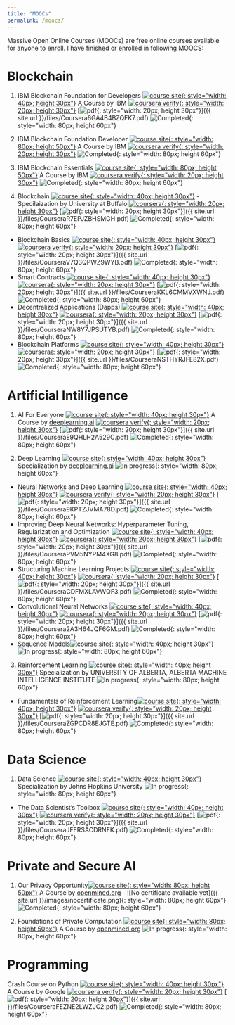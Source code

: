 ```yaml
---
title: "MOOCs"
permalink: /moocs/
---
```


Massive Open Online Courses (MOOCs) are free online courses available for anyone to enroll. I have finished or enrolled in following MOOCS:

Blockchain
===========

1. IBM Blockchain Foundation for Developers [![course site](https://play-lh.googleusercontent.com/v-qUSXhvdRvQen1mAauiuEoeLK7q7SD6cvCYGGbXwi8C4oJZgWFvtdfzyEKO6opTygw){: style="width: 40px; height 30px"}](https://www.coursera.org/learn/ibm-blockchain-essentials-for-developers) A Course by IBM [![coursera verify](https://blog.coursera.org/wp-content/uploads/2020/12/cropped-android-chrome-512x512-1.png){: style="width: 20px; height 30px"}](https://www.coursera.org/verify/6GA4B4BZQFK7) [![pdf](https://upload.wikimedia.org/wikipedia/commons/thumb/8/87/PDF_file_icon.svg/833px-PDF_file_icon.svg.png){: style="width: 20px; height 30px"}]({{ site.url }}/files/Coursera6GA4B4BZQFK7.pdf) ![Completed](https://thumbs.dreamstime.com/b/completed-sign-sticker-stamp-vector-texture-171675116.jpg){: style="width: 80px; height 60px"} 

2. IBM Blockchain Foundation Developer [![course site](https://cognitiveclass.ai/system/portals/logos/5ebc/7166/a5ad/b600/013d/76aa/original/cc-logo.png?1589431217){: style="width: 80px; height 50px"}](https://cognitiveclass.ai/courses/ibm-blockchain-foundation-dev) A Course by IBM [![coursera verify](https://images.credly.com/size/680x680/images/32d4008d-1fa0-4a79-8375-4857b0306dc5/blob.png){: style="width: 20px; height 30px"}](https://www.credly.com/badges/587c7007-c6a2-42c7-a8eb-ad1c2f156e4f/linked_in_profile) ![Completed](https://thumbs.dreamstime.com/b/completed-sign-sticker-stamp-vector-texture-171675116.jpg){: style="width: 80px; height 60px"} 

2. IBM Blockchain Essentials [![course site](https://cognitiveclass.ai/system/portals/logos/5ebc/7166/a5ad/b600/013d/76aa/original/cc-logo.png?1589431217){: style="width: 80px; height 50px"}](https://cognitiveclass.ai/courses/blockchain-course) A Course by IBM [![coursera verify](https://images.credly.com/size/680x680/images/32d4008d-1fa0-4a79-8375-4857b0306dc5/blob.png){: style="width: 20px; height 30px"}](https://www.credly.com/badges/81d3275b-87e4-4d7b-af50-9836107031d5/linked_in_profile) ![Completed](https://thumbs.dreamstime.com/b/completed-sign-sticker-stamp-vector-texture-171675116.jpg){: style="width: 80px; height 60px"}

2. Blockchain [![course site](https://play-lh.googleusercontent.com/v-qUSXhvdRvQen1mAauiuEoeLK7q7SD6cvCYGGbXwi8C4oJZgWFvtdfzyEKO6opTygw){: style="width: 40px; height 30px"}](https://www.coursera.org/specializations/blockchain) - Specilaization by University at Buffalo [![coursera](https://blog.coursera.org/wp-content/uploads/2020/12/cropped-android-chrome-512x512-1.png){: style="width: 20px; height 30px"}](https://www.coursera.org/verify/specialization/R7EPJZBHSMGH) [![pdf](https://upload.wikimedia.org/wikipedia/commons/thumb/8/87/PDF_file_icon.svg/833px-PDF_file_icon.svg.png){: style="width: 20px; height 30px"}]({{ site.url }}/files/CourseraR7EPJZBHSMGH.pdf) ![Completed](https://thumbs.dreamstime.com/b/completed-sign-sticker-stamp-vector-texture-171675116.jpg){: style="width: 80px; height 60px"} 
- Blockchain Basics [![course site](https://play-lh.googleusercontent.com/v-qUSXhvdRvQen1mAauiuEoeLK7q7SD6cvCYGGbXwi8C4oJZgWFvtdfzyEKO6opTygw){: style="width: 40px; height 30px"}](https://www.coursera.org/learn/blockchain-basics?specialization=blockchain) [![coursera verify](https://blog.coursera.org/wp-content/uploads/2020/12/cropped-android-chrome-512x512-1.png){: style="width: 20px; height 30px"}](https://www.coursera.org/verify/V7Q3QPWZ9WYB) [![pdf](https://upload.wikimedia.org/wikipedia/commons/thumb/8/87/PDF_file_icon.svg/833px-PDF_file_icon.svg.png){: style="width: 20px; height 30px"}]({{ site.url }}/files/CourseraV7Q3QPWZ9WYB.pdf) ![Completed](https://thumbs.dreamstime.com/b/completed-sign-sticker-stamp-vector-texture-171675116.jpg){: style="width: 80px; height 60px"} 
- Smart Contracts [![course site](https://play-lh.googleusercontent.com/v-qUSXhvdRvQen1mAauiuEoeLK7q7SD6cvCYGGbXwi8C4oJZgWFvtdfzyEKO6opTygw){: style="width: 40px; height 30px"}](https://www.coursera.org/learn/smarter-contracts?specialization=blockchain) [![coursera](https://blog.coursera.org/wp-content/uploads/2020/12/cropped-android-chrome-512x512-1.png){: style="width: 20px; height 30px"}](https://www.coursera.org/verify/KKL6CMMVXWNJ) [![pdf](https://upload.wikimedia.org/wikipedia/commons/thumb/8/87/PDF_file_icon.svg/833px-PDF_file_icon.svg.png){: style="width: 20px; height 30px"}]({{ site.url }}/files/CourseraKKL6CMMVXWNJ.pdf) ![Completed](https://thumbs.dreamstime.com/b/completed-sign-sticker-stamp-vector-texture-171675116.jpg){: style="width: 80px; height 60px"} 
- Decentralized Applications (Dapps) [![course site](https://play-lh.googleusercontent.com/v-qUSXhvdRvQen1mAauiuEoeLK7q7SD6cvCYGGbXwi8C4oJZgWFvtdfzyEKO6opTygw){: style="width: 40px; height 30px"}](https://www.coursera.org/learn/decentralized-apps-on-blockchain?specialization=blockchain) [![coursera](https://blog.coursera.org/wp-content/uploads/2020/12/cropped-android-chrome-512x512-1.png){: style="width: 20px; height 30px"}](https://www.coursera.org/verify/NW8Y7JPSUTYB) [![pdf](https://upload.wikimedia.org/wikipedia/commons/thumb/8/87/PDF_file_icon.svg/833px-PDF_file_icon.svg.png){: style="width: 20px; height 30px"}]({{ site.url }}/files/CourseraNW8Y7JPSUTYB.pdf) ![Completed](https://thumbs.dreamstime.com/b/completed-sign-sticker-stamp-vector-texture-171675116.jpg){: style="width: 80px; height 60px"} 
- Blockchain Platforms [![course site](https://play-lh.googleusercontent.com/v-qUSXhvdRvQen1mAauiuEoeLK7q7SD6cvCYGGbXwi8C4oJZgWFvtdfzyEKO6opTygw){: style="width: 40px; height 30px"}](https://www.coursera.org/learn/blockchain-platforms?specialization=blockchain) [![coursera](https://blog.coursera.org/wp-content/uploads/2020/12/cropped-android-chrome-512x512-1.png){: style="width: 20px; height 30px"}](https://www.coursera.org/verify/NSTHYRJFE82X) [![pdf](https://upload.wikimedia.org/wikipedia/commons/thumb/8/87/PDF_file_icon.svg/833px-PDF_file_icon.svg.png){: style="width: 20px; height 30px"}]({{ site.url }}/files/CourseraNSTHYRJFE82X.pdf) ![Completed](https://thumbs.dreamstime.com/b/completed-sign-sticker-stamp-vector-texture-171675116.jpg){: style="width: 80px; height 60px"} 


Artificial Intilligence
===========
1. AI For Everyone [![course site](https://play-lh.googleusercontent.com/v-qUSXhvdRvQen1mAauiuEoeLK7q7SD6cvCYGGbXwi8C4oJZgWFvtdfzyEKO6opTygw){: style="width: 40px; height 30px"}](https://www.coursera.org/learn/ai-for-everyone) A Course by [deeplearning.ai](https://www.deeplearning.ai) [![coursera verify](https://blog.coursera.org/wp-content/uploads/2020/12/cropped-android-chrome-512x512-1.png){: style="width: 20px; height 30px"}](https://www.coursera.org/verify/E9QHLH2A529C) [![pdf](https://upload.wikimedia.org/wikipedia/commons/thumb/8/87/PDF_file_icon.svg/833px-PDF_file_icon.svg.png){: style="width: 20px; height 30px"}]({{ site.url }}/files/CourseraE9QHLH2A529C.pdf) ![Completed](https://thumbs.dreamstime.com/b/completed-sign-sticker-stamp-vector-texture-171675116.jpg){: style="width: 80px; height 60px"} 

2. Deep Learning [![course site](https://play-lh.googleusercontent.com/v-qUSXhvdRvQen1mAauiuEoeLK7q7SD6cvCYGGbXwi8C4oJZgWFvtdfzyEKO6opTygw){: style="width: 40px; height 30px"}](https://www.coursera.org/specializations/deep-learning) Specialization by [deeplearning.ai](https://www.deeplearning.ai) ![In progress](https://st4.depositphotos.com/2274151/27787/v/450/depositphotos_277873508-stock-illustration-in-progress.jpg){: style="width: 80px; height 60px"} 
- Neural Networks and Deep Learning [![course site](https://play-lh.googleusercontent.com/v-qUSXhvdRvQen1mAauiuEoeLK7q7SD6cvCYGGbXwi8C4oJZgWFvtdfzyEKO6opTygw){: style="width: 40px; height 30px"}](https://www.coursera.org/learn/neural-networks-deep-learning?specialization=deep-learning) [![coursera verify](https://blog.coursera.org/wp-content/uploads/2020/12/cropped-android-chrome-512x512-1.png){: style="width: 20px; height 30px"}](https://www.coursera.org/verify/9KPTZJVMA78D) [![pdf](https://upload.wikimedia.org/wikipedia/commons/thumb/8/87/PDF_file_icon.svg/833px-PDF_file_icon.svg.png){: style="width: 20px; height 30px"}]({{ site.url }}/files/Coursera9KPTZJVMA78D.pdf) ![Completed](https://thumbs.dreamstime.com/b/completed-sign-sticker-stamp-vector-texture-171675116.jpg){: style="width: 80px; height 60px"} 
- Improving Deep Neural Networks: Hyperparameter Tuning, Regularization and Optimization
 [![course site](https://play-lh.googleusercontent.com/v-qUSXhvdRvQen1mAauiuEoeLK7q7SD6cvCYGGbXwi8C4oJZgWFvtdfzyEKO6opTygw){: style="width: 40px; height 30px"}](https://www.coursera.org/learn/deep-neural-network?specialization=deep-learning) [![coursera](https://blog.coursera.org/wp-content/uploads/2020/12/cropped-android-chrome-512x512-1.png){: style="width: 20px; height 30px"}](https://www.coursera.org/verify/PVM5NYPM4XG8) [![pdf](https://upload.wikimedia.org/wikipedia/commons/thumb/8/87/PDF_file_icon.svg/833px-PDF_file_icon.svg.png){: style="width: 20px; height 30px"}]({{ site.url }}/files/CourseraPVM5NYPM4XG8.pdf) ![Completed](https://thumbs.dreamstime.com/b/completed-sign-sticker-stamp-vector-texture-171675116.jpg){: style="width: 80px; height 60px"} 
- Structuring Machine Learning Projects [![course site](https://play-lh.googleusercontent.com/v-qUSXhvdRvQen1mAauiuEoeLK7q7SD6cvCYGGbXwi8C4oJZgWFvtdfzyEKO6opTygw){: style="width: 40px; height 30px"}](https://www.coursera.org/learn/machine-learning-projects?specialization=deep-learning) [![coursera](https://blog.coursera.org/wp-content/uploads/2020/12/cropped-android-chrome-512x512-1.png){: style="width: 20px; height 30px"}](https://www.coursera.org/verify/CDFMXLAVWQF3) [![pdf](https://upload.wikimedia.org/wikipedia/commons/thumb/8/87/PDF_file_icon.svg/833px-PDF_file_icon.svg.png){: style="width: 20px; height 30px"}]({{ site.url }}/files/CourseraCDFMXLAVWQF3.pdf) ![Completed](https://thumbs.dreamstime.com/b/completed-sign-sticker-stamp-vector-texture-171675116.jpg){: style="width: 80px; height 60px"} 
- Convolutional Neural Networks [![course site](https://play-lh.googleusercontent.com/v-qUSXhvdRvQen1mAauiuEoeLK7q7SD6cvCYGGbXwi8C4oJZgWFvtdfzyEKO6opTygw){: style="width: 40px; height 30px"}](https://www.coursera.org/learn/convolutional-neural-networks?specialization=deep-learning) [![coursera](https://blog.coursera.org/wp-content/uploads/2020/12/cropped-android-chrome-512x512-1.png){: style="width: 20px; height 30px"}](https://www.coursera.org/verify/2A3H64JQF6GM) [![pdf](https://upload.wikimedia.org/wikipedia/commons/thumb/8/87/PDF_file_icon.svg/833px-PDF_file_icon.svg.png){: style="width: 20px; height 30px"}]({{ site.url }}/files/Coursera2A3H64JQF6GM.pdf) ![Completed](https://thumbs.dreamstime.com/b/completed-sign-sticker-stamp-vector-texture-171675116.jpg){: style="width: 80px; height 60px"} 
- Sequence Models[![course site](https://play-lh.googleusercontent.com/v-qUSXhvdRvQen1mAauiuEoeLK7q7SD6cvCYGGbXwi8C4oJZgWFvtdfzyEKO6opTygw){: style="width: 40px; height 30px"}](https://www.coursera.org/learn/nlp-sequence-models?specialization=deep-learning)  ![In progress](https://st4.depositphotos.com/2274151/27787/v/450/depositphotos_277873508-stock-illustration-in-progress.jpg){: style="width: 80px; height 60px"} 

3. Reinforcement Learning [![course site](https://play-lh.googleusercontent.com/v-qUSXhvdRvQen1mAauiuEoeLK7q7SD6cvCYGGbXwi8C4oJZgWFvtdfzyEKO6opTygw){: style="width: 40px; height 30px"}](https://www.coursera.org/specializations/reinforcement-learning) Specialization by UNIVERSITY OF ALBERTA, ALBERTA MACHINE INTELLIGENCE INSTITUTE ![In progress](https://st4.depositphotos.com/2274151/27787/v/450/depositphotos_277873508-stock-illustration-in-progress.jpg){: style="width: 80px; height 60px"} 
- Fundamentals of Reinforcement Learning[![course site](https://play-lh.googleusercontent.com/v-qUSXhvdRvQen1mAauiuEoeLK7q7SD6cvCYGGbXwi8C4oJZgWFvtdfzyEKO6opTygw){: style="width: 40px; height 30px"}](https://www.coursera.org/learn/fundamentals-of-reinforcement-learning?specialization=reinforcement-learning) [![coursera verify](https://blog.coursera.org/wp-content/uploads/2020/12/cropped-android-chrome-512x512-1.png){: style="width: 20px; height 30px"}](https://www.coursera.org/verify/ZGPCDR8EJGTE) [![pdf](https://upload.wikimedia.org/wikipedia/commons/thumb/8/87/PDF_file_icon.svg/833px-PDF_file_icon.svg.png){: style="width: 20px; height 30px"}]({{ site.url }}/files/CourseraZGPCDR8EJGTE.pdf) ![Completed](https://thumbs.dreamstime.com/b/completed-sign-sticker-stamp-vector-texture-171675116.jpg){: style="width: 80px; height 60px"} 


Data Science
===========
1. Data Science [![course site](https://play-lh.googleusercontent.com/v-qUSXhvdRvQen1mAauiuEoeLK7q7SD6cvCYGGbXwi8C4oJZgWFvtdfzyEKO6opTygw){: style="width: 40px; height 30px"}](https://www.coursera.org/specializations/jhu-data-science) Specialization by  Johns Hopkins University ![In progress](https://st4.depositphotos.com/2274151/27787/v/450/depositphotos_277873508-stock-illustration-in-progress.jpg){: style="width: 80px; height 60px"} 
- The Data Scientist’s Toolbox [![course site](https://play-lh.googleusercontent.com/v-qUSXhvdRvQen1mAauiuEoeLK7q7SD6cvCYGGbXwi8C4oJZgWFvtdfzyEKO6opTygw){: style="width: 40px; height 30px"}](https://www.coursera.org/learn/data-scientists-tools?specialization=jhu-data-science) [![coursera verify](https://blog.coursera.org/wp-content/uploads/2020/12/cropped-android-chrome-512x512-1.png){: style="width: 20px; height 30px"}](https://www.coursera.org/verify/JFERSACDRNFK) [![pdf](https://upload.wikimedia.org/wikipedia/commons/thumb/8/87/PDF_file_icon.svg/833px-PDF_file_icon.svg.png){: style="width: 20px; height 30px"}]({{ site.url }}/files/CourseraJFERSACDRNFK.pdf) ![Completed](https://thumbs.dreamstime.com/b/completed-sign-sticker-stamp-vector-texture-171675116.jpg){: style="width: 80px; height 60px"} 


Private and Secure AI
===========
1. Our Privacy Opportunity[![course site](https://courses.openmined.org/openmined.5132b21.png){: style="width: 80px; height 50px"}](https://courses.openmined.org/courses/our-privacy-opportunity/) A Course by [openmined.org](https://www.openmined.org/) -  ![No certificate available yet]({{ site.url }}/images/nocertificate.png){: style="width: 80px; height 60px"} ![Completed](https://thumbs.dreamstime.com/b/completed-sign-sticker-stamp-vector-texture-171675116.jpg){: style="width: 80px; height 60px"} 

1. Foundations of Private Computation [![course site](https://courses.openmined.org/openmined.5132b21.png){: style="width: 80px; height 50px"}](https://courses.openmined.org/courses/foundations-of-private-computation) A Course by [openmined.org](https://www.openmined.org/)  ![In progress](https://st4.depositphotos.com/2274151/27787/v/450/depositphotos_277873508-stock-illustration-in-progress.jpg){: style="width: 80px; height 60px"} 


Programming
===========
Crash Course on Python [![course site](https://play-lh.googleusercontent.com/v-qUSXhvdRvQen1mAauiuEoeLK7q7SD6cvCYGGbXwi8C4oJZgWFvtdfzyEKO6opTygw){: style="width: 40px; height 30px"}](https://www.coursera.org/learn/python-crash-course) A Course by Google [![coursera verify](https://blog.coursera.org/wp-content/uploads/2020/12/cropped-android-chrome-512x512-1.png){: style="width: 20px; height 30px"}](https://www.coursera.org/verify/FEZNE2LWZJC2) [![pdf](https://upload.wikimedia.org/wikipedia/commons/thumb/8/87/PDF_file_icon.svg/833px-PDF_file_icon.svg.png){: style="width: 20px; height 30px"}]({{ site.url }}/files/CourseraFEZNE2LWZJC2.pdf) ![Completed](https://thumbs.dreamstime.com/b/completed-sign-sticker-stamp-vector-texture-171675116.jpg){: style="width: 80px; height 60px"} 

